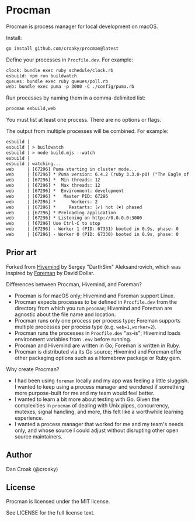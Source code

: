# Procman

Procman is process manager for local development on macOS.

Install:

```bash
go install github.com/croaky/procman@latest
```

Define your processes in `Procfile.dev`. For example:

```txt
clock: bundle exec ruby schedule/clock.rb
esbuild: npm run buildwatch
queues: bundle exec ruby queues/poll.rb
web: bundle exec puma -p 3000 -C ./config/puma.rb
```

Run processes by naming them in a comma-delimited list:

```bash
procman esbuild,web
```

You must list at least one process.
There are no options or flags.

The output from multiple processes will be combined. For example:

```txt
esbuild |
esbuild | > buildwatch
esbuild | > node build.mjs --watch
esbuild |
esbuild | watching...
web     | [67296] Puma starting in cluster mode...
web     | [67296] * Puma version: 6.4.2 (ruby 3.3.0-p0) ("The Eagle of Durango")
web     | [67296] *  Min threads: 12
web     | [67296] *  Max threads: 12
web     | [67296] *  Environment: development
web     | [67296] *   Master PID: 67296
web     | [67296] *      Workers: 2
web     | [67296] *     Restarts: (✔) hot (✖) phased
web     | [67296] * Preloading application
web     | [67296] * Listening on http://0.0.0.0:3000
web     | [67296] Use Ctrl-C to stop
web     | [67296] - Worker 1 (PID: 67331) booted in 0.9s, phase: 0
web     | [67296] - Worker 0 (PID: 67330) booted in 0.9s, phase: 0
```

## Prior art

Forked from [Hivemind](https://github.com/DarthSim/hivemind) by Sergey "DarthSim" Aleksandrovich,
which was inspired by [Foreman](https://github.com/ddollar/foreman) by David Dollar.

Differences between Procman, Hivemind, and Foreman?

- Procman is for macOS only; Hivemind and Foreman support Linux.
- Procman expects processes to be defined in `Procfile.dev` from the directory
  from which you run `procman`; Hivemind and Foreman are agnostic about the file
  name and location.
- Procman runs only one process per process type; Foreman supports multiple
  processes per process type (e.g. `web=1,worker=2`).
- Procman runs the processes in `Procfile.dev` "as-is"; Hivemind loads
  environment variables from `.env` before running.
- Procman and Hivemind are written in Go; Foreman is written in Ruby.
- Procman is distributed via its Go source; Hivemind and Foreman offer other
  packaging options such as a Homebrew package or Ruby gem.

Why create Procman?

- I had been using `foreman` locally and my app was feeling a little sluggish.
  I wanted to keep using a process manager and wondered if something more
  purpose-built for me and my team would feel better.
- I wanted to learn a bit more about testing with Go. Given the complexities in
  `procman` of dealing with Unix pipes, concurrency, mutexes, signal handling,
  and more, this felt like a worthwhile learning experience.
- I wanted a process manager that worked for me and my team's needs only,
  and whose source I could adjust without disrupting other open source
  maintainers.

## Author

Dan Croak (@croaky)

## License

Procman is licensed under the MIT license.

See LICENSE for the full license text.
